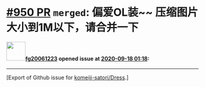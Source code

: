 # [\#950 PR](https://github.com/komeiji-satori/Dress/pull/950) `merged`: 偏爱OL装~~ 压缩图片大小到1M以下，请合并一下

#### <img src="https://avatars.githubusercontent.com/u/38750845?u=3d580a9ba7c25418d4f49a1f4fcf80e2189ba9a6&v=4" width="50">[fg20061223](https://github.com/fg20061223) opened issue at [2020-09-18 01:18](https://github.com/komeiji-satori/Dress/pull/950):






-------------------------------------------------------------------------------



[Export of Github issue for [komeiji-satori/Dress](https://github.com/komeiji-satori/Dress).]
